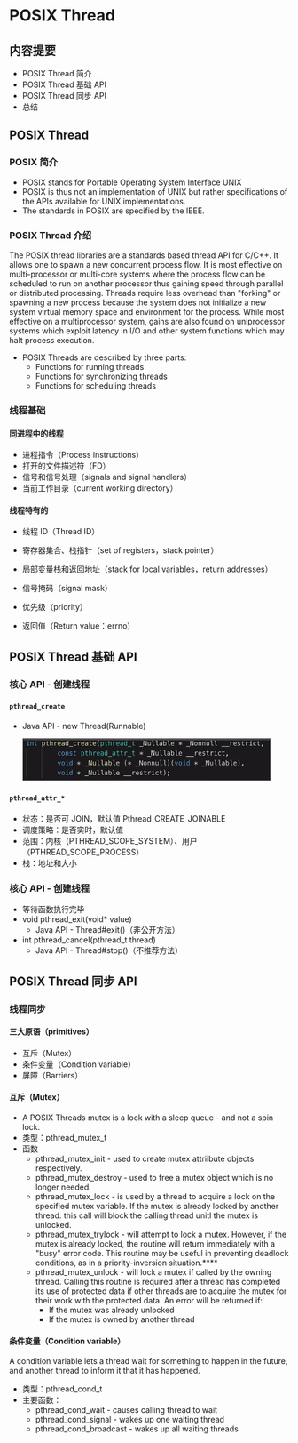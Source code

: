 # POSIX Thread

## 内容提要

* POSIX Thread 简介
* POSIX Thread 基础 API
* POSIX Thread 同步 API
* 总结



## POSIX Thread

### POSIX 简介

* POSIX stands for Portable Operating System Interface UNIX
* POSIX  is thus not an implementation of UNIX but rather specifications of the APIs available for UNIX implementations.
* The standards in POSIX are specified by the IEEE.

### POSIX Thread 介绍

The POSIX thread libraries are a standards based thread API for C/C++. It allows one to spawn a new concurrent process flow. It is most effective on multi-processor or multi-core systems where the process flow can be scheduled to run on another processor thus gaining speed through parallel or distributed processing. Threads require less overhead than "forking" or spawning a new process because the system does not initialize a new system virtual memory space and environment for the process. While most effective on a multiprocessor system, gains are also found on uniprocessor systems which exploit latency in I/O and other system functions which may halt process execution.

* POSIX Threads are described by three parts:
  * Functions for running threads
  * Functions for synchronizing threads
  * Functions for scheduling threads

### 线程基础

#### 同进程中的线程

* 进程指令（Process instructions）
* 打开的文件描述符（FD）
* 信号和信号处理（signals and signal handlers）
* 当前工作目录（current working directory）

#### 线程特有的

* 线程 ID（Thread ID）
* 寄存器集合、栈指针（set of registers，stack pointer）
* 局部变量栈和返回地址（stack for local variables，return addresses）

* 信号掩码（signal mask）
* 优先级（priority）
* 返回值（Return value：errno）



## POSIX Thread 基础 API

### 核心 API - 创建线程

#### `pthread_create`

* Java API - new Thread(Runnable)

  ![posixthread-threadcreate](https://raw.githubusercontent.com/jinminer/docs/master/java-base/deep-in-java/stage-4-java-concurrent-principle/part-1-posix-thread/1.0-posixthread-threadcreate.png)

#### `pthread_attr_*`

* 状态：是否可 JOIN，默认值 Pthread_CREATE_JOINABLE
* 调度策略：是否实时，默认值
* 范围：内核（PTHREAD_SCOPE_SYSTEM）、用户（PTHREAD_SCOPE_PROCESS）
* 栈：地址和大小

### 核心 API - 创建线程

* 等待函数执行完毕
* void pthread_exit(void* value)
  * Java API - Thread#exit()（非公开方法）
* int pthread_cancel(pthread_t thread)
  * Java API - Thread#stop()（不推荐方法）



## POSIX Thread 同步 API

### 线程同步

#### 三大原语（primitives）

* 互斥（Mutex）
* 条件变量（Condition variable）
* 屏障（Barriers）

#### 互斥（Mutex）

* A POSIX Threads mutex is a lock with a sleep queue - and not a spin lock.
* 类型：pthread_mutex_t
* 函数
  * pthread_mutex_init - used to create mutex attriibute objects respectively.
  * pthread_mutex_destroy - used to free a mutex object which is no longer needed.
  * pthread_mutex_lock - is used by a thread to acquire a lock on the specified mutex variable. If the mutex is already locked by another thread. this call will block the calling thread unitl the mutex is unlocked.
  * pthread_mutex_trylock - will attempt to lock a mutex. However, if the mutex is already locked, the routine will return immediately with a "busy" error code. This routine may be useful in preventing deadlock conditions, as in a priority-inversion situation.****
  * pthread_mutex_unlock - will lock a mutex if called by the owning thread. Calling this routine is required after a thread has completed its use of protected data if other threads are to acquire the mutex for their work with the protected data. An error will be returned if:
    * If the mutex was already unlocked
    * If the mutex is owned by another thread

#### 条件变量（Condition variable）

A condition variable lets a thread wait for something to happen in the future, and another thread to inform it that it has happened.

* 类型：pthread_cond_t
* 主要函数：
  * pthread_cond_wait - causes calling thread to wait
  * pthread_cond_signal - wakes up one waiting thread
  * pthread_cond_broadcast - wakes up all waiting threads



































































































